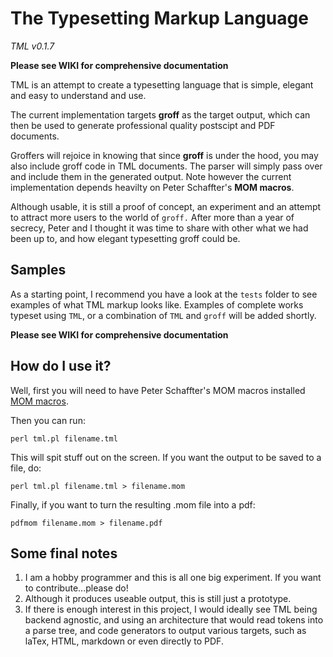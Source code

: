 The Typesetting Markup Language
===============================
*TML v0.1.7*

**Please see WIKI for comprehensive documentation**

TML is an attempt to create a typesetting language that is simple, elegant and easy to understand and use.

The current implementation targets **groff** as the target output, which can then be used to generate professional quality postscipt and PDF documents.

Groffers will rejoice in knowing that since **groff** is under the hood, you may also include groff code in TML documents. The parser will simply pass over and include them in the generated output.  Note however the current implementation depends heavilty on Peter Schaffter's **MOM macros**.

Although usable, it is still a proof of concept, an experiment and an attempt to attract more users to the world of `groff.`  After more than a year of secrecy, Peter and I thought it was time to share with other what we had been up to, and how elegant typesetting groff could be.

## Samples
As a starting point, I recommend you have a look at the `tests` folder to see examples of what TML markup looks like.
Examples of complete works typeset using `TML`, or a combination of `TML` and `groff` will be added shortly.

**Please see WIKI for comprehensive documentation**

## How do I use it?

Well, first you will need to have Peter Schaffter's MOM macros installed [MOM macros](http://www.schaffter.ca/mom/mom-05.html).

Then you can run:

`perl tml.pl filename.tml`

This will spit stuff out on the screen. If you want the output to be saved to a file, do:

`perl tml.pl filename.tml > filename.mom`

Finally, if you want to turn the resulting .mom file into a pdf:

`pdfmom filename.mom > filename.pdf`

## Some final notes

1. I am a hobby programmer and this is all one big experiment. If you want to contribute...please do!
2. Although it produces useable output, this is still just a prototype.
3. If there is enough interest in this project, I would ideally see TML being backend agnostic, and using an architecture that would read tokens into a parse tree, and code generators to output various targets, such as laTex, HTML, markdown or even directly to PDF.

